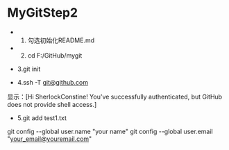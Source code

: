 # MyGitStep2
* 1. 勾选初始化README.md

* 2. cd F:/GitHub/mygit

* 3.git init

* 4.ssh -T git@github.com

显示：[Hi SherlockConstine! You've successfully authenticated, but GitHub does not provide shell access.]

* 5.git add test1.txt

git config --global user.name "your name"
git config --global user.email "your_email@youremail.com"



